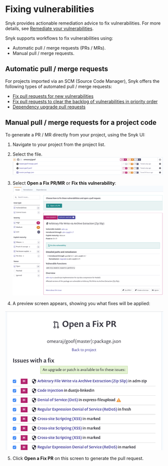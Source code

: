# Fixing vulnerabilities

Snyk provides actionable remediation advice to fix vulnerabilities. For more details, see [Remediate your vulnerabilities](https://docs.snyk.io/fixing-and-prioritizing-issues/issue-management/remediate-your-vulnerabilities).

Snyk supports workflows to fix vulnerabilities using:

* Automatic pull / merge requests \(PRs / MRs\).
* Manual pull / merge requests.

## **Automatic pull / merge requests**

For projects imported via an SCM \(Source Code Manager\), Snyk offers the following types of automated pull / merge requests:

* [Fix pull requests for new vulnerabilities](https://support.snyk.io/hc/en-us/articles/360017186498-Fix-PRs-for-new-vulnerabilities)
* [Fix pull requests to clear the backlog of vulnerabilities in priority order](https://support.snyk.io/hc/en-us/articles/360017186958-Fix-PRs-to-clear-the-backlog-of-vulnerabilities-in-priority-order)
* [Dependency upgrade pull requests](https://docs.snyk.io/snyk-open-source/dependency-management/upgrading-dependencies-with-automatic-prs)

## Manual pull / merge requests for a project code

To generate a PR / MR directly from your project, using the Snyk UI:

1. Navigate to your project from the project list.
2. Select the file.  ![image22.png](../../.gitbook/assets/image22.png)

3. Select **Open a Fix PR/MR** or **Fix this vulnerability**:  ![image21.png](../../.gitbook/assets/image21.png)

4. A preview screen appears, showing you what fixes will be applied:

![image18.png](../../.gitbook/assets/image18.png)

 5. Click **Open a Fix PR** on this screen to generate the pull request.

